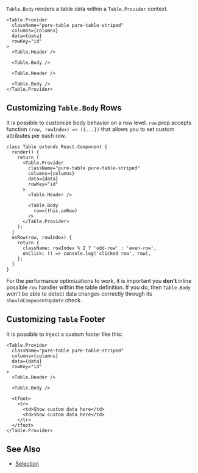 `Table.Body` renders a table data within a `Table.Provider` context.

```react
<Table.Provider
  className="pure-table pure-table-striped"
  columns={columns}
  data={data}
  rowKey="id"
>
  <Table.Header />

  <Table.Body />

  <Table.Header />

  <Table.Body />
</Table.Provider>
```

## Customizing `Table.Body` Rows

It is possible to customize body behavior on a row level. `row` prop accepts function `(row, rowIndex) => ({...})` that allows you to set custom attributes per each row.

```react
class Table extends React.Component {
  render() {
    return (
      <Table.Provider
        className="pure-table pure-table-striped"
        columns={columns}
        data={data}
        rowKey="id"
      >
        <Table.Header />

        <Table.Body
          row={this.onRow}
        />
      </Table.Provider>
    );
  }
  onRow(row, rowIndex) {
    return {
      className: rowIndex % 2 ? 'odd-row' : 'even-row',
      onClick: () => console.log('clicked row', row),
    };
  }
}
```

For the performance optimizations to work, it is important you **don't** inline possible `row` handler within the table definition. If you do, then `Table.Body` won't be able to detect data changes correctly through its `shouldComponentUpdate` check.

## Customizing `Table` Footer

It is possible to inject a custom footer like this:

```react
<Table.Provider
  className="pure-table pure-table-striped"
  columns={columns}
  data={data}
  rowKey="id"
>
  <Table.Header />

  <Table.Body />

  <tfoot>
    <tr>
      <td>Show custom data here</td>
      <td>Show custom data here</td>
    </tr>
  </tfoot>
</Table.Provider>
```

## See Also

* [Selection](/examples/selection)
